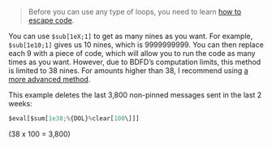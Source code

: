 > Before you can use any type of loops, you need to learn [how to escape code](../Escaping.md).

You can use `$sub[1eX;1]` to get as many nines as you want. For example, `$sub[1e10;1]` gives us 10 nines, which is 9999999999. You can then replace each 9 with a piece of code, which will allow you to run the code as many times as you want. However, due to BDFD’s computation limits, this method is limited to 38 nines. For amounts higher than 38, I recommend using [a more advanced method](../Run%20X%20Times/Advanced%20Method.md).

This example deletes the last 3,800 non-pinned messages sent in the last 2 weeks:
```js
$eval[$sum[1e38;%{DOL}%clear[100\]]]
```

(38 x 100 = 3,800)
